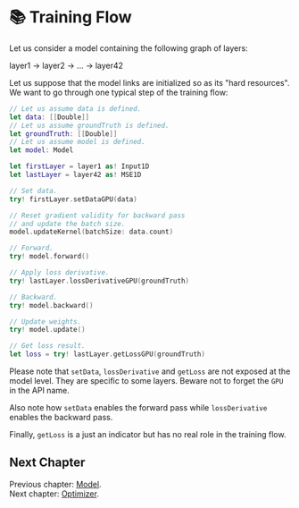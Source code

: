 # 📚 Training Flow

Let us consider a model containing the following graph of layers:  

layer1 -> layer2 -> ... -> layer42

Let us suppose that the model links are initialized so as its "hard resources".
We want to go through one typical step of the training flow: 

```swift
// Let us assume data is defined.
let data: [[Double]]
// Let us assume groundTruth is defined.
let groundTruth: [[Double]]
// Let us assume model is defined.
let model: Model

let firstLayer = layer1 as! Input1D
let lastLayer = layer42 as! MSE1D

// Set data.
try! firstLayer.setDataGPU(data)

// Reset gradient validity for backward pass 
// and update the batch size.
model.updateKernel(batchSize: data.count)

// Forward.
try! model.forward()

// Apply loss derivative.
try! lastLayer.lossDerivativeGPU(groundTruth)

// Backward.
try! model.backward()

// Update weights.
try! model.update()

// Get loss result.
let loss = try! lastLayer.getLossGPU(groundTruth)
```

Please note that `setData`, `lossDerivative` and `getLoss` are not exposed 
at the model level. They are specific to some layers. 
Beware not to forget the `GPU` in the API name.

Also note how `setData` enables the forward pass while 
`lossDerivative` enables the backward pass. 

Finally, `getLoss` is a just an indicator 
but has no real role in the training flow.

## Next Chapter

Previous chapter: [Model](MODEL.md). \
Next chapter: [Optimizer](OPTIMIZER.md).
